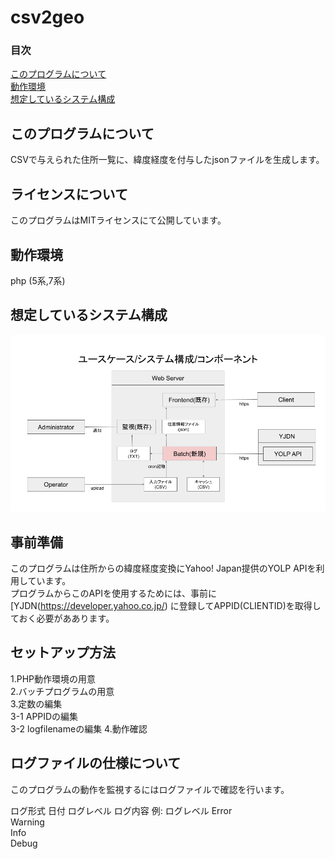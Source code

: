 # csv2geo

### 目次
[このプログラムについて](#mokuji001)  
[動作環境](#mokuji101)  
[想定しているシステム構成](#mokuji201)  

<a id="mokuji001"></a>
## このプログラムについて
CSVで与えられた住所一覧に、緯度経度を付与したjsonファイルを生成します。

## ライセンスについて
このプログラムはMITライセンスにて公開しています。

<a id="mokuji101"></a>
## 動作環境
php (5系,7系)

<a id="mokuji201"></a>
## 想定しているシステム構成
![dialog](systemdialog.png)

## 事前準備
このプログラムは住所からの緯度経度変換にYahoo! Japan提供のYOLP APIを利用しています。  
プログラムからこのAPIを使用するためには、事前に [YJDN(https://developer.yahoo.co.jp/) に登録してAPPID(CLIENTID)を取得しておく必要がああります。  

## セットアップ方法
1.PHP動作環境の用意  
2.バッチプログラムの用意  
3.定数の編集  
3-1 APPIDの編集  
3-2 logfilenameの編集
4.動作確認

## ログファイルの仕様について
このプログラムの動作を監視するにはログファイルで確認を行います。  

ログ形式
日付 ログレベル ログ内容
例:
ログレベル
Error  
Warning  
Info  
Debug  



